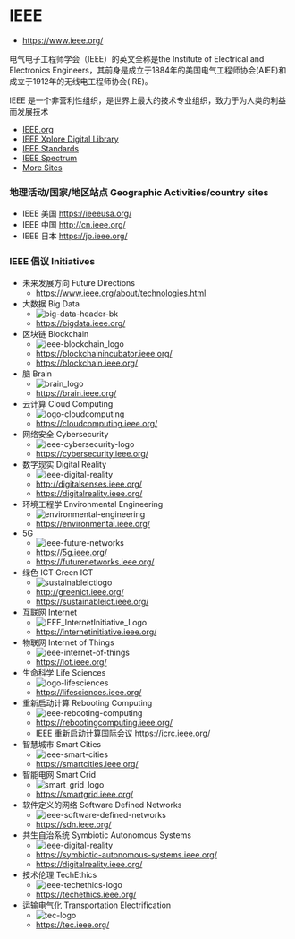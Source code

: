 # IEEE

- <https://www.ieee.org/>

电气电子工程师学会（IEEE）的英文全称是the Institute of Electrical and Electronics Engineers，其前身是成立于1884年的美国电气工程师协会(AIEE)和成立于1912年的无线电工程师协会(IRE)。

IEEE 是一个非营利性组织，是世界上最大的技术专业组织，致力于为人类的利益而发展技术

- [IEEE.org](https://www.ieee.org/)
- [IEEE Xplore Digital Library](https://ieeexplore.ieee.org/Xplore/home.jsp)
- [IEEE Standards](http://standards.ieee.org)
- [IEEE Spectrum](http://spectrum.ieee.org)
- [More Sites](https://www.ieee.org/sitemap.html)


### 地理活动/国家/地区站点 Geographic Activities/country sites

- IEEE 美国 <https://ieeeusa.org/>
- IEEE 中国 <http://cn.ieee.org/>
- IEEE 日本 <https://jp.ieee.org/>


### IEEE 倡议 Initiatives

- 未来发展方向 Future Directions
  - <https://www.ieee.org/about/technologies.html>
- 大数据 Big Data
  - ![big-data-header-bk](https://bigdata.ieee.org/images/files/template/big-data-header-bk.png)
  - <https://bigdata.ieee.org/>
- 区块链 Blockchain
  - ![ieee-blockchain_logo](https://blockchain.ieee.org/images/files/template/ieee-blockchain_logo.png)
  - <https://blockchainincubator.ieee.org/>
  - <https://blockchain.ieee.org/>
- 脑 Brain
  - ![brain_logo](https://brain.ieee.org/wp-content/themes/brain/images/logo.png)
  - <https://brain.ieee.org/>
- 云计算 Cloud Computing
  - ![logo-cloudcomputing](https://cloudcomputing.ieee.org/images/files/template/logo-cloudcomputing.png)
  - <https://cloudcomputing.ieee.org/>
- 网络安全 Cybersecurity
  - ![ieee-cybersecurity-logo](https://cybersec-prod.s3.amazonaws.com/wp-content/uploads/2015/11/17222948/ieee-cybersecurity-logo-280x125.png)
  - <https://cybersecurity.ieee.org/>
- 数字现实 Digital Reality
  - ![ieee-digital-reality](https://digitalreality.ieee.org/images/files/template/ieee-digital-reality.png)
  - <http://digitalsenses.ieee.org/>
  - <https://digitalreality.ieee.org/>
- 环境工程学 Environmental Engineering
  - ![environmental-engineering](https://environmental.ieee.org/images/files/template/environmental-engineering-header.png)
  - <https://environmental.ieee.org/>
- 5G
  - ![ieee-future-networks](https://futurenetworks.ieee.org/images/files/template/ieee-future-networks.png)
  - <https://5g.ieee.org/>
  - <https://futurenetworks.ieee.org/>
- 绿色 ICT Green ICT
  - ![sustainableictlogo](https://sustainableict.ieee.org/sites/sustainableict.ieee.org/files/sustainableictlogo-1.png)
  - <http://greenict.ieee.org/>
  - <https://sustainableict.ieee.org/>
- 互联网 Internet
  - ![IEEE_InternetInitiative_Logo](https://internetinitiative.ieee.org/images/files/template/IEEE_InternetInitiative_Logo_Blue_250.png)
  - <https://internetinitiative.ieee.org/>
- 物联网 Internet of Things
  - ![ieee-internet-of-things](https://iot.ieee.org/images/files/template/ieee-internet-of-things.png)
  - <https://iot.ieee.org/>
- 生命科学 Life Sciences
  - ![logo-lifesciences](http://lifesciences.embs.org/wp-content/uploads/sites/53/2016/07/logo-lifesciences.png)
  - <https://lifesciences.ieee.org/>
- 重新启动计算 Rebooting Computing
  - ![ieee-rebooting-computing](https://rebootingcomputing.ieee.org/images/files/template/ieee-rebooting-computing.png)
  - <https://rebootingcomputing.ieee.org/>
  - IEEE 重新启动计算国际会议 <https://icrc.ieee.org/>
- 智慧城市 Smart Cities
  - ![ieee-smart-cities](https://smartcities.ieee.org/images/files/template/ieee-smart-cities.png)
  - <https://smartcities.ieee.org/>
- 智能电网 Smart Crid
  - ![smart_grid_logo](https://smartgrid.ieee.org/images/files/logos/smart_grid_logo.jpg)
  - <https://smartgrid.ieee.org/>
- 软件定义的网络 Software Defined Networks
  - ![ieee-software-defined-networks](https://sdn.ieee.org/images/files/template/ieee-software-defined-networks.png)
  - <https://sdn.ieee.org/>
- 共生自治系统 Symbiotic Autonomous Systems
  - ![ieee-digital-reality](https://digitalreality.ieee.org/images/files/template/ieee-digital-reality.png)
  - <https://symbiotic-autonomous-systems.ieee.org/>
  - <https://digitalreality.ieee.org/>
- 技术伦理 TechEthics
  - ![ieee-techethics-logo](https://techethics.ieee.org/images/files/template/ieee-techethics-logo.png)
  - <https://techethics.ieee.org/>
- 运输电气化 Transportation Electrification
  - ![tec-logo](https://tec.ieee.org/images/files/template/tec-header.png)
  - <https://tec.ieee.org/>
